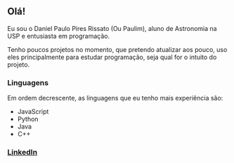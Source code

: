 ## Olá!
Eu sou o Daniel Paulo Pires Rissato (Ou Paulim), aluno de Astronomia na USP e entusiasta em programação.

Tenho poucos projetos no momento, que pretendo atualizar aos pouco, uso eles principalmente para estudar programação, seja qual for o intuito do projeto.

### Linguagens
Em ordem decrescente, as linguagens que eu tenho mais experiência são:
- JavaScript
- Python
- Java
- C++
### <a href="https://www.linkedin.com/in/daniel-paulo-pires-rissato-055262183/">LinkedIn</a>
